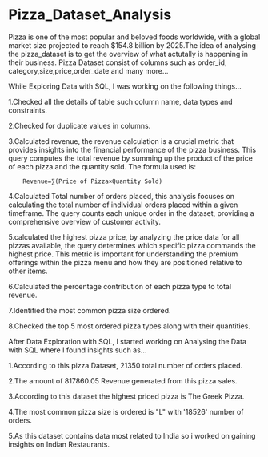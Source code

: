 
# Pizza_Dataset_Analysis

Pizza is one of the most popular and beloved foods worldwide, with a global market size projected to reach $154.8 billion by 2025.The idea of analysing the pizza_dataset is to get the overview of what actutally is happening in their business. Pizza  Dataset consist of columns such as order_id, category,size,price,order_date and many more...



While Exploring Data with SQL, I was working on the following things...

1.Checked all the details of table such column name, data types and constraints.

2.Checked for duplicate values in columns.


3.Calculated revenue, the revenue calculation is a crucial metric that provides insights into the financial performance of the pizza business. This query computes the total revenue by summing up the product of the price of each pizza and the quantity sold. The formula used is:

        Revenue=∑(Price of Pizza×Quantity Sold) 
4.Calculated Total number of orders placed, this analysis focuses on calculating the total number of individual orders placed within a given timeframe. The query counts each unique order in the dataset, providing a comprehensive overview of customer activity.


5.calculated the highest pizza price, by analyzing the price data for all pizzas available, the query determines which specific pizza commands the highest price. This metric is important for understanding the premium offerings within the pizza menu and how they are positioned relative to other items.

6.Calculated the percentage contribution of each pizza type to total revenue.


7.Identified the most common pizza size ordered.

8.Checked the top 5 most ordered pizza types along with their quantities.

After Data Exploration with SQL, I started working on Analysing the Data with SQL where I found insights such as...

1.According to this pizza  Dataset, 21350 total number of orders placed.

2.The amount of 817860.05 Revenue generated from this pizza sales.

3.According to this dataset the highest priced pizza is The Greek Pizza.

4.The most common pizza size is ordered is "L" with '18526' number of orders.

5.As this dataset contains data most related to India so i worked on gaining insights on Indian Restaurants.